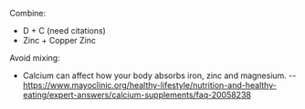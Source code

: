 Combine:
 - D + C
   (need citations)
 - Zinc + Copper
   Zinc

Avoid mixing:
 - Calcium can affect how your body absorbs iron, zinc and magnesium. -- https://www.mayoclinic.org/healthy-lifestyle/nutrition-and-healthy-eating/expert-answers/calcium-supplements/faq-20058238
<!--stackedit_data:
eyJoaXN0b3J5IjpbMTc5OTQyNDE1NiwxMDQ4NDQwNTYwLC04Nj
gxNzY2NTZdfQ==
-->